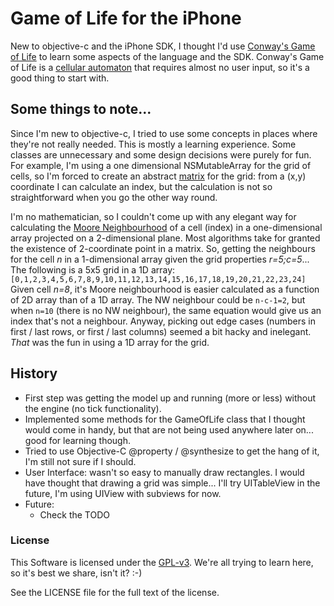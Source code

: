 Game of Life for the iPhone
===========================

New to objective-c and the iPhone SDK, I thought I'd use [Conway's Game of Life](http://en.wikipedia.org/wiki/Conway's_Game_of_Life) to learn some aspects of the language and the SDK. Conway's Game of Life is a [cellular automaton](http://en.wikipedia.org/wiki/Cellular_automaton) that requires almost no user input, so it's a good thing to start with. 

## Some things to note... ##

Since I'm new to objective-c, I tried to use some concepts in places where they're not really needed. This is mostly a learning experience. Some classes are unnecessary and some design decisions were purely for fun. For example, I'm using a one dimensional NSMutableArray for the grid of cells, so I'm forced to create an abstract [matrix](http://en.wikipedia.org/wiki/Matrix_\(mathematics\)) for the grid: from a (x,y) coordinate I can calculate an index, but the calculation is not so straightforward when you go the other way round. 

I'm no mathematician, so I couldn't come up with any elegant way for calculating the [Moore Neighbourhood](http://en.wikipedia.org/wiki/Moore_neighborhood) of a cell (index) in a one-dimensional array projected on a 2-dimensional plane. Most algorithms take for granted the existence of 2-coordinate point in a matrix. So, getting the neighbours for the cell _n_ in a 1-dimensional array given the grid properties *r=5;c=5*... The following is a 5x5 grid in a 1D array:
  `[0,1,2,3,4,5,6,7,8,9,10,11,12,13,14,15,16,17,18,19,20,21,22,23,24]`
Given cell *n=8*, it's Moore neighbourhood is easier calculated as a function of 2D array than of a 1D array. The NW neighbour could be `n-c-1=2`, but when `n=10` (there is no NW neighbour), the same equation would give us an index that's not a neighbour. 
Anyway, picking out edge cases (numbers in first / last rows, or first / last columns) seemed a bit hacky and inelegant. *That* was the fun in using a 1D array for the grid.

## History ##
* First step was getting the model up and running (more or less) without the engine (no tick functionality). 
* Implemented some methods for the GameOfLife class that I thought would come in handy, but that are not being used anywhere later on... good for learning though. 
* Tried to use Objective-C @property / @synthesize to get the hang of it, I'm still not sure if I should. 
* User Interface: wasn't so easy to manually draw rectangles. I would have thought that drawing a grid was simple... I'll try UITableView in the future, I'm using UIView with subviews for now. 
* Future: 
  * Check the TODO
  
### License ###
This Software is licensed under the [GPL-v3](http://www.gnu.org/licenses/gpl-3.0.txt). We're all trying to learn here, so it's best we share, isn't it? :-)

See the LICENSE file for the full text of the license.